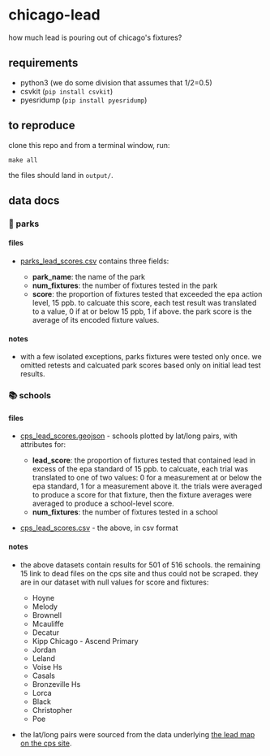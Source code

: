 # chicago-lead

how much lead is pouring out of chicago's fixtures?

## requirements
* python3 (we do some division that assumes that 1/2=0.5)
* csvkit (`pip install csvkit`)
* pyesridump (`pip install pyesridump`)

## to reproduce

clone this repo and from a terminal window, run:

`make all`

the files should land in `output/`.

## data docs

### 🌱 parks

#### files
* [parks_lead_scores.csv](output/parks_lead_scores.csv) contains three fields:

  * **park_name**: the name of the park
  * **num_fixtures**: the number of fixtures tested in the park
  * **score**: the proportion of fixtures tested that exceeded the epa action level, 15 ppb. to calcuate this score, each test result was translated to a value, 0 if at or below 15 ppb, 1 if above. the park score is the average of its encoded fixture values.

#### notes

* with a few isolated exceptions, parks fixtures were tested only once. we omitted retests and calcuated park scores based only on initial lead test results.

### 📚 schools

#### files
* [cps_lead_scores.geojson](../output/cps_lead_scores.geojson) - schools plotted by lat/long pairs, with attributes for:
  * **lead_score**: the proportion of fixtures tested that contained lead in excess of the epa standard of 15 ppb. to calcuate, each trial was translated to one of two values: 0 for a measurement at or below the epa standard, 1 for a measurement above it. the trials were averaged to produce a score for that fixture, then the fixture averages were averaged to produce a school-level score.
  * **num_fixtures**: the number of fixtures tested in a school
  
* [cps_lead_scores.csv](../output/cps_lead_scores.csv) - the above, in csv format

#### notes

* the above datasets contain results for 501 of 516 schools. the remaining 15 link to dead files on the cps site and thus could not be scraped. they are in our dataset with null values for score and fixtures:

  * Hoyne
  * Melody
  * Brownell
  * Mcauliffe
  * Decatur
  * Kipp Chicago - Ascend Primary
  * Jordan
  * Leland
  * Voise Hs
  * Casals
  * Bronzeville Hs
  * Lorca
  * Black
  * Christopher
  * Poe
  
* the lat/long pairs were sourced from the data underlying [the lead map on the cps site](http://cps.edu/Pages/LeadTesting.aspx).
